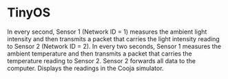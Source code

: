 # TinyOS
In every second, Sensor 1 (Network ID = 1) measures the ambient light intensity and then transmits a packet that carries the light intensity reading to Sensor 2 (Network ID = 2). In every two seconds, Sensor 1 measures the ambient temperature and then transmits a packet that carries the temperature reading to Sensor 2. Sensor 2 forwards all data to the computer. Displays the readings in the Cooja simulator.

